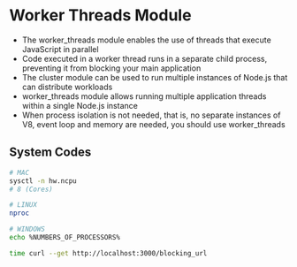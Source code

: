 # Worker Threads Module

- The worker_threads module enables the use of threads that execute JavaScript in
  parallel
- Code executed in a worker thread runs in a separate child process, preventing it
  from blocking your main application
- The cluster module can be used to run multiple instances of Node.js that can
  distribute workloads
- worker_threads module allows running multiple application threads within a single
  Node.js instance
- When process isolation is not needed, that is, no separate instances of V8, event
  loop and memory are needed, you should use worker_threads

## System Codes

```bash
# MAC
sysctl -n hw.ncpu
# 8 (Cores)

# LINUX
nproc

# WINDOWS
echo %NUMBERS_OF_PROCESSORS%

time curl --get http://localhost:3000/blocking_url
```
